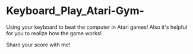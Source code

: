 # Keyboard_Play_Atari-Gym-
Using your keyboard to beat the computer in Atari games! Also it's helpful for you to realize how the game works!

Share your score with me!
